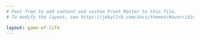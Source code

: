 ```yaml
---
# Feel free to add content and custom Front Matter to this file.
# To modify the layout, see https://jekyllrb.com/docs/themes/#overriding-theme-defaults

layout: game-of-life
---
```

